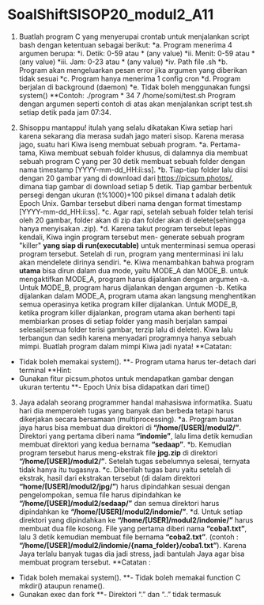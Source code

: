 # SoalShiftSISOP20_modul2_A11

1. Buatlah program C yang menyerupai crontab untuk menjalankan script bash dengan ketentuan sebagai berikut:
  *a. Program menerima 4 argumen berupa:
    *i. Detik: 0-59 atau * (any value)
    *ii. Menit: 0-59 atau * (any value)
    *iii. Jam: 0-23 atau * (any value)
    *iv. Path file .sh
  *b. Program akan mengeluarkan pesan error jika argumen yang diberikan tidak sesuai
  *c. Program hanya menerima 1 config cron
  *d. Program berjalan di background (daemon)
  *e. Tidak boleh menggunakan fungsi system()
**Contoh: ./program \* 34 7 /home/somi/test.sh
Program dengan argumen seperti contoh di atas akan menjalankan script test.sh setiap detik pada jam 07:34.

2. Shisoppu mantappu! itulah yang selalu dikatakan Kiwa setiap hari karena sekarang dia merasa sudah jago materi sisop. Karena merasa jago, suatu hari Kiwa iseng membuat sebuah program.
  *a. Pertama-tama, Kiwa membuat sebuah folder khusus, di dalamnya dia membuat sebuah program C yang per 30 detik membuat sebuah folder dengan nama timestamp [YYYY-mm-dd_HH:ii:ss].
  *b. Tiap-tiap folder lalu diisi dengan 20 gambar yang di download dari https://picsum.photos/, dimana tiap gambar di download setiap 5 detik. Tiap gambar berbentuk persegi dengan ukuran (t%1000)+100 piksel dimana t adalah detik Epoch Unix. Gambar tersebut diberi nama dengan format timestamp [YYYY-mm-dd_HH:ii:ss].
  *c. Agar rapi, setelah sebuah folder telah terisi oleh 20 gambar, folder akan di zip dan folder akan di delete(sehingga hanya menyisakan .zip).
  *d. Karena takut program tersebut lepas kendali, Kiwa ingin program tersebut men- generate sebuah program "killer" **yang siap di run(executable)** untuk menterminasi semua operasi program tersebut. Setelah di run, program yang menterminasi ini lalu akan mendelete dirinya sendiri.
  *e. Kiwa menambahkan bahwa program **utama** bisa dirun dalam dua mode, yaitu MODE_A dan MODE_B. untuk mengaktifkan MODE_A, program harus dijalankan dengan argumen -a. Untuk MODE_B, program harus dijalankan dengan argumen -b. Ketika dijalankan dalam MODE_A, program utama akan langsung menghentikan semua operasinya ketika program killer dijalankan. Untuk MODE_B, ketika program killer dijalankan, program utama akan berhenti tapi membiarkan proses di setiap folder yang masih berjalan sampai selesai(semua
folder terisi gambar, terzip lalu di delete). 
Kiwa lalu terbangun dan sedih karena menyadari programnya hanya sebuah mimpi.
Buatlah program dalam mimpi Kiwa jadi nyata!
**Catatan:
- Tidak boleh memakai system().
**- Program utama harus ter-detach dari terminal
**Hint:
- Gunakan fitur picsum.photos untuk mendapatkan gambar dengan ukuran tertentu
**- Epoch Unix bisa didapatkan dari time()

3. Jaya adalah seorang programmer handal mahasiswa informatika. Suatu hari dia memperoleh tugas yang banyak dan berbeda tetapi harus dikerjakan secara bersamaan (multiprocessing).
  *a. Program buatan jaya harus bisa membuat dua direktori di **“/home/[USER]/modul2/”**. Direktori yang pertama diberi nama **“indomie”**, lalu lima detik kemudian membuat direktori yang kedua bernama **“sedaap”**.
  *b. Kemudian program tersebut harus meng-ekstrak file **jpg.zip** di direktori **“/home/[USER]/modul2/”**. Setelah tugas sebelumnya selesai, ternyata tidak hanya itu tugasnya.
  *c. Diberilah tugas baru yaitu setelah di ekstrak, hasil dari ekstrakan tersebut (di dalam direktori **“home/[USER]/modul2/jpg/”**) harus dipindahkan sesuai dengan pengelompokan, semua file harus dipindahkan ke **“/home/[USER]/modul2/sedaap/”** dan semua direktori harus dipindahkan ke **“/home/[USER]/modul2/indomie/”**.
  *d. Untuk setiap direktori yang dipindahkan ke **“/home/[USER]/modul2/indomie/”** harus membuat dua file kosong. File yang pertama diberi nama **“coba1.txt”**, lalu 3 detik kemudian membuat file bernama **“coba2.txt”**.
(contoh : **“/home/[USER]/modul2/indomie/{nama_folder}/coba1.txt”**).
Karena Jaya terlalu banyak tugas dia jadi stress, jadi bantulah Jaya agar bisa membuat
program tersebut.
**Catatan :
- Tidak boleh memakai system().
**- Tidak boleh memakai function C mkdir() ataupun rename().
- Gunakan exec dan fork
**- Direktori “.” dan “..” tidak termasuk
